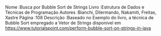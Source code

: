 
Nome		:Busca por Bubble Sort de Strings
Livro		:Estrutura de Dados e Técnicas de Programação
Autores		:Bianchi, Dilermando, Nakamiti, Freitas, Xastre
Página		:108
Descrição	:Baseado no Exemplo do livro, a técnica de Bubble 
		 Sort  empregado a Vetor de Strings disponível em 
		 https://www.tutorialspoint.com/perform-bubble-sort-on-strings-in-java
